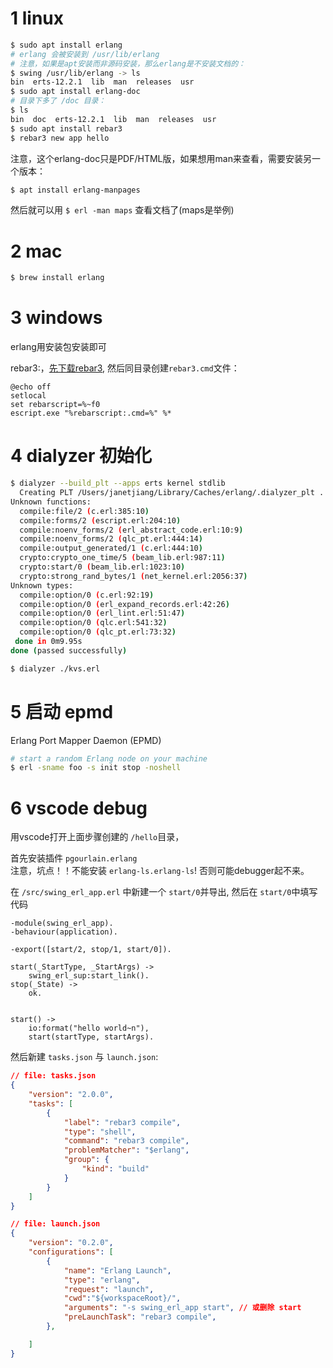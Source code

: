 # 1 linux

```bash
$ sudo apt install erlang
# erlang 会被安装到 /usr/lib/erlang
# 注意，如果是apt安装而非源码安装，那么erlang是不安装文档的：
$ swing /usr/lib/erlang -> ls
bin  erts-12.2.1  lib  man  releases  usr
$ sudo apt install erlang-doc
# 目录下多了 /doc 目录：
$ ls
bin  doc  erts-12.2.1  lib  man  releases  usr
$ sudo apt install rebar3
$ rebar3 new app hello
```

注意，这个erlang-doc只是PDF/HTML版，如果想用man来查看，需要安装另一个版本：

```bash
$ apt install erlang-manpages
```

然后就可以用 `$ erl -man maps` 查看文档了(maps是举例)

# 2 mac

```bash
$ brew install erlang
```

# 3 windows

erlang用安装包安装即可

rebar3:，[先下载rebar3](http://rebar3.org/docs/getting-started/), 然后同目录创建`rebar3.cmd`文件：
```
@echo off
setlocal
set rebarscript=%~f0
escript.exe "%rebarscript:.cmd=%" %*
```

# 4 dialyzer 初始化

```bash
$ dialyzer --build_plt --apps erts kernel stdlib
  Creating PLT /Users/janetjiang/Library/Caches/erlang/.dialyzer_plt ...
Unknown functions:
  compile:file/2 (c.erl:385:10)
  compile:forms/2 (escript.erl:204:10)
  compile:noenv_forms/2 (erl_abstract_code.erl:10:9)
  compile:noenv_forms/2 (qlc_pt.erl:444:14)
  compile:output_generated/1 (c.erl:444:10)
  crypto:crypto_one_time/5 (beam_lib.erl:987:11)
  crypto:start/0 (beam_lib.erl:1023:10)
  crypto:strong_rand_bytes/1 (net_kernel.erl:2056:37)
Unknown types:
  compile:option/0 (c.erl:92:19)
  compile:option/0 (erl_expand_records.erl:42:26)
  compile:option/0 (erl_lint.erl:51:47)
  compile:option/0 (qlc.erl:541:32)
  compile:option/0 (qlc_pt.erl:73:32)
 done in 0m9.95s
done (passed successfully)

$ dialyzer ./kvs.erl
```

# 5 启动 epmd

Erlang Port Mapper Daemon (EPMD)

```bash
# start a random Erlang node on your machine
$ erl -sname foo -s init stop -noshell
```

# 6 vscode debug

用vscode打开上面步骤创建的 `/hello`目录，

首先安装插件 `pgourlain.erlang`  
注意，坑点！！不能安装 `erlang-ls.erlang-ls`! 否则可能debugger起不来。

在 `/src/swing_erl_app.erl` 中新建一个 `start/0`并导出, 然后在 `start/0`中填写代码

```
-module(swing_erl_app).
-behaviour(application).

-export([start/2, stop/1, start/0]).

start(_StartType, _StartArgs) ->
    swing_erl_sup:start_link().
stop(_State) ->
    ok.


start() ->
    io:format("hello world~n"),
    start(startType, startArgs).
```

然后新建 `tasks.json` 与 `launch.json`:

```json
// file: tasks.json
{
	"version": "2.0.0",
	"tasks": [
		{
			"label": "rebar3 compile",
			"type": "shell",
			"command": "rebar3 compile",
			"problemMatcher": "$erlang",
			"group": {
				"kind": "build"
			}
		}
	]
}
```

```json
// file: launch.json
{
    "version": "0.2.0",
    "configurations": [
        {
            "name": "Erlang Launch",
            "type": "erlang",
            "request": "launch",
            "cwd":"${workspaceRoot}/",
            "arguments": "-s swing_erl_app start", // 或删除 start
            "preLaunchTask": "rebar3 compile",
        },

    ]
}
```
